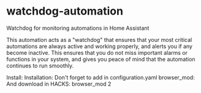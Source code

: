 # watchdog-automation
Watchdog for monitoring automations in Home Assistant

This automation acts as a "watchdog" that ensures that your most critical automations are always active and working properly, and alerts you if any become inactive. This ensures that you do not miss important alarms or functions in your system, and gives you peace of mind that the automation continues to run smoothly.

Install:
Installation: Don't forget to add in configuration.yaml browser_mod: And download in HACKS: browser_mod 2
